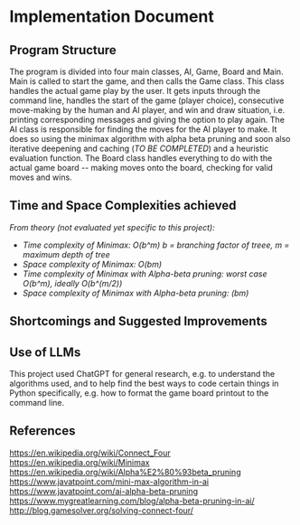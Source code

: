# Implementation Document

## Program Structure

The program is divided into four main classes, AI, Game, Board and Main. Main is called to start the game, and then calls the Game class. This class handles the actual game play by the user. It gets inputs through the command line, handles the start of the game (player choice), consecutive move-making by the human and AI player, and win and draw situation, i.e. printing corresponding messages and giving the option to play again. The AI class is responsible for finding the moves for the AI player to make. It does so using the minimax algorithm with alpha beta pruning and soon also iterative deepening and caching (*TO BE COMPLETED*) and a heuristic evaluation function. The Board class handles everything to do with the actual game board -- making moves onto the board, checking for valid moves and wins.

## Time and Space Complexities achieved

*From theory (not evaluated yet specific to this project):*
- *Time complexity of Minimax: O(b^m) b = branching factor of treee, m = maximum depth of tree*
- *Space complexity of Minimax: O(bm)*
- *Time complexity of Minimax with Alpha-beta pruning: worst case O(b^m), ideally O(b^(m/2))*
- *Space complexity of Minimax with Alpha-beta pruning: (bm)*

## Shortcomings and Suggested Improvements

## Use of LLMs

This project used ChatGPT for general research, e.g. to understand the algorithms used, and to help find the best ways to code certain things in Python specifically, e.g. how to format the game board printout to the command line.

## References

https://en.wikipedia.org/wiki/Connect_Four 
https://en.wikipedia.org/wiki/Minimax
https://en.wikipedia.org/wiki/Alpha%E2%80%93beta_pruning
https://www.javatpoint.com/mini-max-algorithm-in-ai
https://www.javatpoint.com/ai-alpha-beta-pruning
https://www.mygreatlearning.com/blog/alpha-beta-pruning-in-ai/
http://blog.gamesolver.org/solving-connect-four/